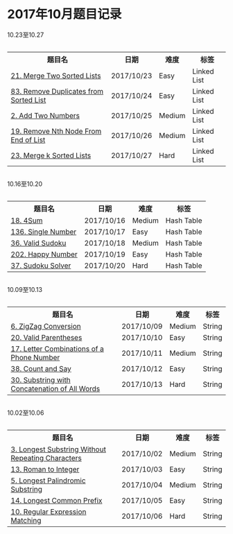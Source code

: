 # 2017年10月题目记录

10.23至10.27

<div style="overflow-x: auto; width:100%;text-align:center;">
<table>  
    <tr>
        <th>题目名</th>
        <th>日期</th>
        <th>难度</th>
        <th>标签</th>
    </tr>
    <tr>  
        <td><a href="https://leetcode.com/problems/merge-two-sorted-lists/description/">21. Merge Two Sorted Lists</a></td>  
        <td>2017/10/23</td>  
        <td>Easy</td>  
        <td>Linked List</td>  
    </tr> 
    <tr>  
        <td><a href="https://leetcode.com/problems/remove-duplicates-from-sorted-list/description/">83. Remove Duplicates from Sorted List</a></td>  
        <td>2017/10/24</td>  
        <td>Easy</td>  
        <td>Linked List</td>  
    </tr> 
    <tr>  
        <td><a href="https://leetcode.com/problems/add-two-numbers/description/">2. Add Two Numbers</a></td>  
        <td>2017/10/25</td>  
        <td>Medium</td>  
        <td>Linked List</td>  
    </tr> 
    <tr>  
        <td><a href="https://leetcode.com/problems/remove-nth-node-from-end-of-list/description/">19. Remove Nth Node From End of List</a></td>  
        <td>2017/10/26</td>  
        <td>Medium</td>  
        <td>Linked List</td>  
    </tr> 
    <tr>  
        <td><a href="https://leetcode.com/problems/merge-k-sorted-lists/description/"> 23. Merge k Sorted Lists</a></td>  
        <td>2017/10/27</td>  
        <td>Hard</td>  
        <td>Linked List</td>  
    </tr>
</table> 
</div>

10.16至10.20

<div style="overflow-x: auto; width:100%;text-align:center;">
<table>  
    <tr>
        <th>题目名</th>
        <th>日期</th>
        <th>难度</th>
        <th>标签</th>
    </tr>
    <tr>  
        <td><a href="https://leetcode.com/problems/4sum/description/">18. 4Sum</a></td>  
        <td>2017/10/16</td>  
        <td>Medium</td>  
        <td>Hash Table</td>  
    </tr> 
    <tr>  
        <td><a href="https://leetcode.com/problems/single-number/description/">136. Single Number</a></td>  
        <td>2017/10/17</td>  
        <td>Easy</td>  
        <td>Hash Table</td>  
    </tr> 
    <tr>  
        <td><a href="https://leetcode.com/problems/valid-sudoku/description/">36. Valid Sudoku</a></td>  
        <td>2017/10/18</td>  
        <td>Medium</td>  
        <td>Hash Table</td>  
    </tr> 
    <tr>  
        <td><a href="https://leetcode.com/problems/happy-number/description/">202. Happy Number</a></td>  
        <td>2017/10/19</td>  
        <td>Easy</td>  
        <td>Hash Table</td>  
    </tr> 
    <tr>  
        <td><a href="https://leetcode.com/problems/sudoku-solver/description/">37. Sudoku Solver</a></td>  
        <td>2017/10/20</td>  
        <td>Hard</td>  
        <td>Hash Table</td>  
    </tr>
</table> 
</div>

10.09至10.13

<div style="overflow-x: auto; width:100%;text-align:center;">
<table>  
    <tr>
        <th>题目名</th>
        <th>日期</th>
        <th>难度</th>
        <th>标签</th>
    </tr>
    <tr>  
        <td><a href="https://leetcode.com/problems/zigzag-conversion/description/">6. ZigZag Conversion</a></td>  
        <td>2017/10/09</td>  
        <td>Medium</td>  
        <td>String</td>  
    </tr> 
    <tr>  
        <td><a href="https://leetcode.com/problems/valid-parentheses/description/">20. Valid Parentheses</a></td>  
        <td>2017/10/10</td>  
        <td>Easy</td>  
        <td>String</td>  
    </tr> 
    <tr>  
        <td><a href="https://leetcode.com/problems/letter-combinations-of-a-phone-number/description/">17. Letter Combinations of a Phone Number</a></td>  
        <td>2017/10/11</td>  
        <td>Medium</td>  
        <td>String</td>  
    </tr> 
    <tr>  
        <td><a href="https://leetcode.com/problems/count-and-say/description/">38. Count and Say</a></td>  
        <td>2017/10/12</td>  
        <td>Easy</td>  
        <td>String</td>  
    </tr> 
    <tr>  
        <td><a href="https://leetcode.com/problems/substring-with-concatenation-of-all-words/description/">30. Substring with Concatenation of All Words</a></td>  
        <td>2017/10/13</td>  
        <td>Hard</td>  
        <td>String</td>  
    </tr>
</table>  
</div>

10.02至10.06
<div style="overflow-x: auto; width:100%;text-align:center;">
<table>  
    <tr>
        <th>题目名</th>
        <th>日期</th>
        <th>难度</th>
        <th>标签</th>
    </tr>
    <tr>  
        <td><a href="https://leetcode.com/problems/longest-substring-without-repeating-characters/description/">3. Longest Substring Without Repeating Characters</a></td>  
        <td>2017/10/02</td>  
        <td>Medium</td>  
        <td>String</td>  
    </tr>  
    <tr>  
        <td><a href="https://leetcode.com/problems/roman-to-integer/description/">13. Roman to Integer</a></td>  
        <td>2017/10/03</td>  
        <td>Easy</td>  
        <td>String</td>  
    </tr>
    <tr>  
        <td><a href="https://leetcode.com/problems/longest-palindromic-substring/description/">5. Longest Palindromic Substring</a></td>  
        <td>2017/10/04</td>  
        <td>Medium</td>  
        <td>String</td>  
    </tr> 
    <tr>  
        <td><a href="https://leetcode.com/problems/longest-common-prefix/description/">14. Longest Common Prefix</a></td>  
        <td>2017/10/05</td>  
        <td>Easy</td>  
        <td>String</td>  
    </tr> 
    <tr>  
        <td><a href="https://leetcode.com/problems/regular-expression-matching/description/">10. Regular Expression Matching</a></td>  
        <td>2017/10/06</td>  
        <td>Hard</td>  
        <td>String</td>  
    </tr> 
</table>  
</div>